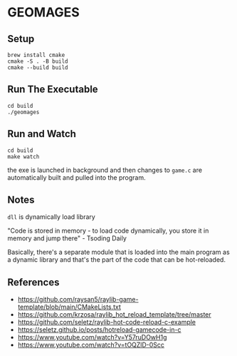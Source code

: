 # GEOMAGES

## Setup
```
brew install cmake
cmake -S . -B build
cmake --build build
```

## Run The Executable
```
cd build
./geomages
```

## Run and Watch
```
cd build
make watch
```
the exe is launched in background and then changes to `game.c` are automatically built and pulled into the program.

## Notes
`dll` is dynamically load library

"Code is stored in memory - to load code dynamically, you store it in memory and jump there" - Tsoding Daily

Basically, there's a separate module that is loaded into the main program as a dynamic library and that's the part of the code that can be hot-reloaded.


## References
- https://github.com/raysan5/raylib-game-template/blob/main/CMakeLists.txt
- https://github.com/krzosa/raylib_hot_reload_template/tree/master
- https://github.com/seletz/raylib-hot-code-reload-c-example
- https://seletz.github.io/posts/hotreload-gamecode-in-c
- https://www.youtube.com/watch?v=Y57ruDOwH1g
- https://www.youtube.com/watch?v=tOQZlD-0Scc

